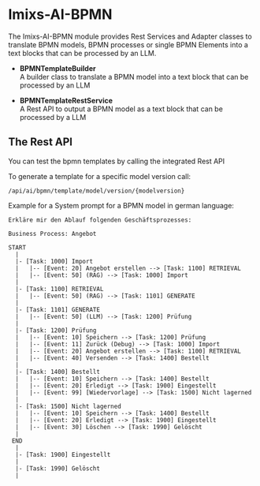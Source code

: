 # Imixs-AI-BPMN

The Imixs-AI-BPMN module provides Rest Services and Adapter classes to translate BPMN models, BPMN processes or single BPMN Elements into a text blocks that can be processed by an LLM.

- **BPMNTemplateBuilder**<br/>A builder class to translate a BPMN model into a text block that can be processed by an LLM

- **BPMNTemplateRestService** <br/>A Rest API to output a BPMN model as a text block that can be processed by a LLM<br/>

## The Rest API

You can test the bpmn templates by calling the integrated Rest API

To generate a template for a specific model version call:

```
/api/ai/bpmn/template/model/version/{modelversion}
```

Example for a System prompt for a BPMN model in german language:

```
Erkläre mir den Ablauf folgenden Geschäftsprozesses:

Business Process: Angebot

START
  |
  |- [Task: 1000] Import
  |   |-- [Event: 20] Angebot erstellen --> [Task: 1100] RETRIEVAL
  |   |-- [Event: 50] (RAG) --> [Task: 1000] Import
  |
  |- [Task: 1100] RETRIEVAL
  |   |-- [Event: 50] (RAG) --> [Task: 1101] GENERATE
  |
  |- [Task: 1101] GENERATE
  |   |-- [Event: 50] (LLM) --> [Task: 1200] Prüfung
  |
  |- [Task: 1200] Prüfung
  |   |-- [Event: 10] Speichern --> [Task: 1200] Prüfung
  |   |-- [Event: 11] Zurück (Debug) --> [Task: 1000] Import
  |   |-- [Event: 20] Angebot erstellen --> [Task: 1100] RETRIEVAL
  |   |-- [Event: 40] Versenden --> [Task: 1400] Bestellt
  |
  |- [Task: 1400] Bestellt
  |   |-- [Event: 10] Speichern --> [Task: 1400] Bestellt
  |   |-- [Event: 20] Erledigt --> [Task: 1900] Eingestellt
  |   |-- [Event: 99] [Wiedervorlage] --> [Task: 1500] Nicht lagerned
  |
  |- [Task: 1500] Nicht lagerned
  |   |-- [Event: 10] Speichern --> [Task: 1400] Bestellt
  |   |-- [Event: 20] Erledigt --> [Task: 1900] Eingestellt
  |   |-- [Event: 30] Löschen --> [Task: 1990] Gelöscht
  |
 END
  |
  |- [Task: 1900] Eingestellt
  |
  |- [Task: 1990] Gelöscht
  |
```
